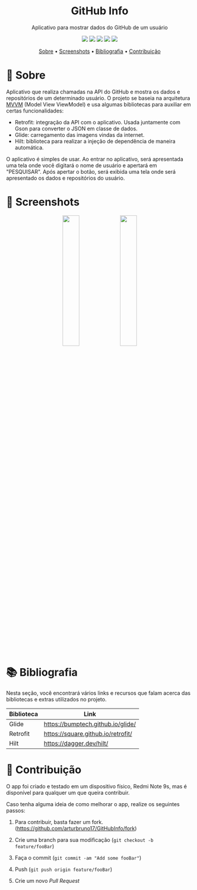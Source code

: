 <h1 align="center">GitHub Info</h1>
<p align="center">Aplicativo para mostrar dados do GitHub de um usuário</p>

<p align="center">
  <img src="https://img.shields.io/static/v1?label=retrofit&message=2.9.0&color=48B983&style=flat-square"/>
  <img src="https://img.shields.io/static/v1?label=converter-gson&message=2.9.0&color=8296A7&style=flat-square"/>
  <img src="https://img.shields.io/static/v1?label=glide&message=4.11.0&color=25BAA2&style=flat-square"/>
  <img src="https://img.shields.io/static/v1?label=recyclerview&message=1.1.0&color=25BAA2&style=flat-square"/>
  <img src="https://img.shields.io/static/v1?label=hilt&message=1.0.0-alpha02&color=2196F3&style=flat-square"/>
</p>

<p align="center">
 <a href="#-sobre">Sobre</a> •
 <a href="#-screenshots">Screenshots</a> • 
 <a href="#-bibliografia">Bibliografia</a> •
 <a href="#-contribuição">Contribuição</a>
</p>

# 📜 Sobre

Aplicativo que realiza chamadas na API do GitHub e mostra os dados e repositórios de um determinado usuário. O projeto se baseia na arquitetura 
[MVVM](https://developer.android.com/jetpack/guide?hl=pt-br) (Model View ViewModel) e usa algumas bibliotecas para auxiliar em certas funcionalidades:

* Retrofit: integração da API com o aplicativo. Usada juntamente com Gson para converter o JSON em classe de dados.
* Glide: carregamento das imagens vindas da internet.
* Hilt: biblioteca para realizar a injeção de dependência de maneira automática.

O aplicativo é simples de usar. Ao entrar no aplicativo, será apresentada uma tela onde você digitará o nome de usuário e apertará em "PESQUISAR". Após apertar o botão, será
exibida uma tela onde será apresentado os dados e repositórios do usuário.

# 📱 Screenshots
<p align="center">
  <img src="https://user-images.githubusercontent.com/59144771/106071612-6bf61a00-60e5-11eb-92a6-7378b5be7fef.jpg" width="30%"/>
  <img src="https://user-images.githubusercontent.com/59144771/106071616-6c8eb080-60e5-11eb-88ba-cadb3a14fd94.jpg" width="30%"/>
</p>

# 📚 Bibliografia
Nesta seção, você encontrará vários links e recursos que falam acerca das bibliotecas e extras utilizados no projeto.

|  Biblioteca   |  Link 	|
|---	|---	|
|   Glide	|   https://bumptech.github.io/glide/	|
|   Retrofit	|  https://square.github.io/retrofit/ 	|
|   Hilt	|  https://dagger.dev/hilt/ 	|

# 🤝 Contribuição
O app foi criado e testado em um dispositivo físico, Redmi Note 9s, mas é disponível para qualquer um que queira contribuir.

Caso tenha alguma ideia de como melhorar o app, realize os seguintes passos:

1. Para contribuir, basta fazer um fork. 
(<https://github.com/arturbruno17/GitHubInfo/fork>)

2. Crie uma branch para sua modificação
(`git checkout -b feature/fooBar`)

3. Faça o commit
(`git commit -am "Add some fooBar"`)

4. Push
(`git push origin feature/fooBar`)

5. Crie um novo *Pull Request*
